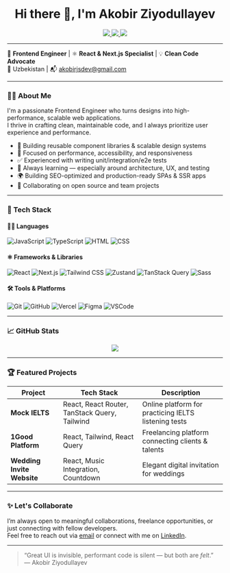 <h1 align="center">Hi there 👋, I'm Akobir Ziyodullayev</h1>

<p align="center">
  <a href="https://www.instagram.com/ziiyodullayevv/">
    <img src="https://img.shields.io/badge/-@ziiyodullayevv-E4405F?style=flat&logo=instagram&logoColor=white" />
  </a>
  <a href="https://www.linkedin.com/in/ziiyodullayevv/">
    <img src="https://img.shields.io/badge/-ziiyodullayevv-0077B5?style=flat&logo=linkedin&logoColor=white" />
  </a>
  <a href="https://t.me/akobirjs">
    <img src="https://img.shields.io/badge/-@ziiyodullayevv-26A5E4?style=flat&logo=telegram&logoColor=white" />
  </a>
</p>

---

🎯 **Frontend Engineer** | ⚛️ **React & Next.js Specialist** | 💡 **Clean Code Advocate**  
📍 Uzbekistan | 📬 akobirjsdev@gmail.com

---

### 👨‍💻 About Me

I'm a passionate Frontend Engineer who turns designs into high-performance, scalable web applications.  
I thrive in crafting clean, maintainable code, and I always prioritize user experience and performance.

- 🔁 Building reusable component libraries & scalable design systems  
- 🚀 Focused on performance, accessibility, and responsiveness  
- ✅ Experienced with writing unit/integration/e2e tests  
- 🧠 Always learning — especially around architecture, UX, and testing  
- 🌍 Building SEO-optimized and production-ready SPAs & SSR apps  
- 🤝 Collaborating on open source and team projects

---

### 🧰 Tech Stack

#### 👨‍💻 Languages
![JavaScript](https://img.shields.io/badge/-JavaScript-F7DF1E?style=flat-square&logo=javascript&logoColor=black)
![TypeScript](https://img.shields.io/badge/-TypeScript-3178C6?style=flat-square&logo=typescript&logoColor=white)
![HTML](https://img.shields.io/badge/-HTML5-E34F26?style=flat-square&logo=html5&logoColor=white)
![CSS](https://img.shields.io/badge/-CSS3-1572B6?style=flat-square&logo=css3)

#### ⚛️ Frameworks & Libraries
![React](https://img.shields.io/badge/-React-20232A?style=flat-square&logo=react)
![Next.js](https://img.shields.io/badge/-Next.js-000000?style=flat-square&logo=next.js)
![Tailwind CSS](https://img.shields.io/badge/-TailwindCSS-38B2AC?style=flat-square&logo=tailwind-css)
![Zustand](https://img.shields.io/badge/-Zustand-2B2B2B?style=flat-square&logo=zod)
![TanStack Query](https://img.shields.io/badge/-TanStack_Query-FF4154?style=flat-square&logo=react-query&logoColor=white)
![Sass](https://img.shields.io/badge/-Sass-CC6699?style=flat-square&logo=sass)

#### 🛠 Tools & Platforms
![Git](https://img.shields.io/badge/-Git-F05032?style=flat-square&logo=git&logoColor=white)
![GitHub](https://img.shields.io/badge/-GitHub-181717?style=flat-square&logo=github)
![Vercel](https://img.shields.io/badge/-Vercel-000?style=flat-square&logo=vercel)
![Figma](https://img.shields.io/badge/-Figma-F24E1E?style=flat-square&logo=figma)
![VSCode](https://img.shields.io/badge/-VSCode-007ACC?style=flat-square&logo=visual-studio-code&logoColor=white)

---

### 📈 GitHub Stats

<p align="center">
  <img src="https://github-readme-stats.vercel.app/api?username=ziiyodullayevv&show_icons=true&theme=radical" />
</p>

---

### 🏆 Featured Projects

| Project | Tech Stack | Description |
|--------|------------|-------------|
| **Mock IELTS** | React, React Router, TanStack Query, Tailwind | Online platform for practicing IELTS listening tests |
| **1Good Platform** | React, Tailwind, React Query | Freelancing platform connecting clients & talents |
| **Wedding Invite Website** | React, Music Integration, Countdown | Elegant digital invitation for weddings |

---

### ✨ Let's Collaborate

I’m always open to meaningful collaborations, freelance opportunities, or just connecting with fellow developers.  
Feel free to reach out via [email](mailto:akobirjsdev@gmail.com) or connect with me on [LinkedIn](https://www.linkedin.com/in/ziiyodullayevv/).

---

> “Great UI is invisible, performant code is silent — but both are *felt*.”  
> — Akobir Ziyodullayev

